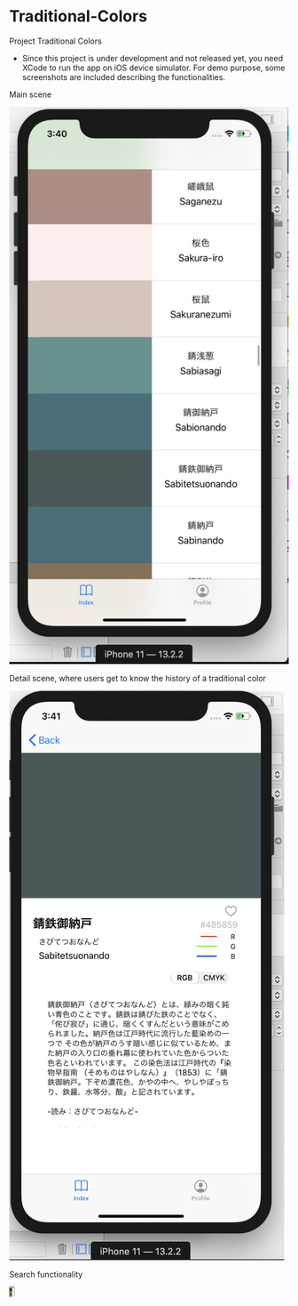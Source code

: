 # Traditional-Colors

Project Traditional Colors

* Since this project is under development and not released yet, you need XCode to run the app on iOS device simulator.
  For demo purpose, some screenshots are included describing the functionalities.
  

Main scene

![app main scene](demo%20images/app%20demo%20main%20view.jpg?raw=true)



Detail scene, where users get to know the history of a traditional color

![app detail scene](demo%20images/app%20demo%20detail%20view.jpg?raw=true)


Search functionality

<img src="demo%20images/app%20demo%20search%20function.jpg?raw=true" width="10">
